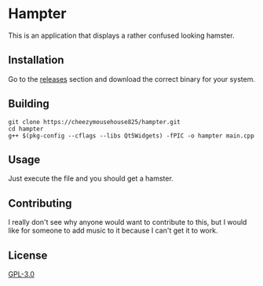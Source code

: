 # Hampter

This is an application that displays a rather confused looking hamster.

## Installation

Go to the [releases](https://github.com/cheezymousehouse825/releases/latest/) section and download the correct binary for your system.

## Building

```
git clone https://cheezymousehouse825/hampter.git
cd hampter
g++ $(pkg-config --cflags --libs Qt5Widgets) -fPIC -o hampter main.cpp
```

## Usage

Just execute the file and you should get a hamster.

## Contributing

I really don't see why anyone would want to contribute to this, but I would like for someone to add music to it because I can't get it to work.

## License

[GPL-3.0](https://choosealicense.com/licenses/gpl-3.0/)
